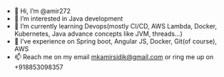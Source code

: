 - 👋 Hi, I’m @amir272
- 👀 I’m interested in Java development
- 🌱 I’m currently learning Devops(mostly CI/CD, AWS Lambda, Docker, Kubernetes, Java advance concepts like JVM, threads...)
- 💞️ I’ve experience on Spring boot, Angular JS, Docker, Git(of course), AWS
- 📫 Reach me on my email mkamirsidik@gmail.com or ring me up on +918853098357

<!---
amir272/amir272 is a ✨ special ✨ repository because its `README.md` (this file) appears on your GitHub profile.
You can click the Preview link to take a look at your changes.
--->
